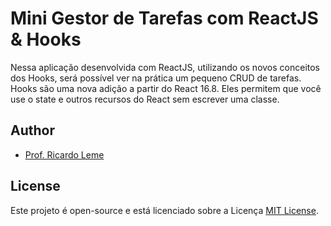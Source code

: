 # Mini Gestor de Tarefas com ReactJS & Hooks

Nessa aplicação desenvolvida com ReactJS, utilizando os novos conceitos dos Hooks, será possível ver na prática um pequeno CRUD de tarefas.
Hooks são uma nova adição a partir do React 16.8. Eles permitem que você use o state e outros recursos do React sem escrever uma classe.

## Author

- [Prof. Ricardo Leme](https://github.com/ricardoleme)

## License

Este projeto é open-source e está licenciado sobre a Licença [MIT License](LICENSE).
